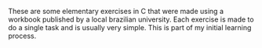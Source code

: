 These are some elementary exercises in C that were made using a workbook published by a local brazilian university. 
Each exercise is made to do a single task and is usually very simple.
This is part of my initial learning process.